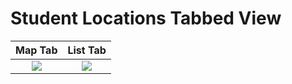 # Student Locations Tabbed View

| Map Tab   | List Tab  |
| :-----:   | :------:  |
| ![][SLMT] | ![][SLLT] |





[SLLT]:  ../images/StudentLocationsListTab.png
[SLMT]:  ../images/StudentLocationsMapTab.png
